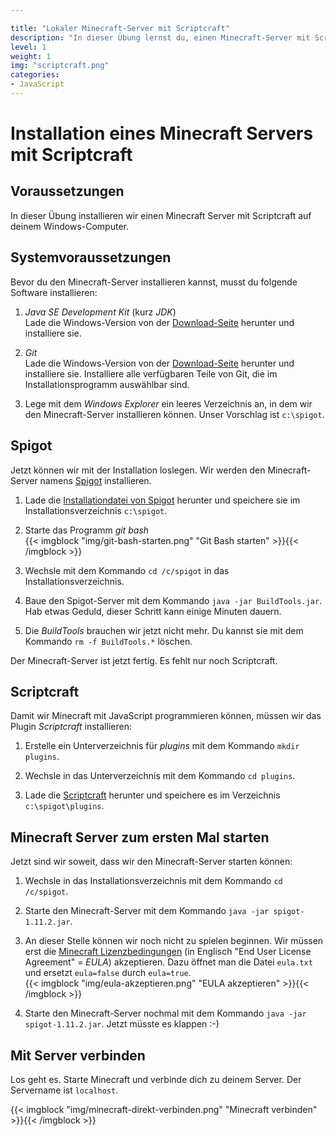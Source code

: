 ```yaml
---

title: "Lokaler Minecraft-Server mit Scriptcraft"
description: "In dieser Übung lernst du, einen Minecraft-Server mit Scriptcraft auf deinem Computer zu installieren."
level: 1
weight: 1
img: "scriptcraft.png"
categories:
- JavaScript
---
```


# Installation eines Minecraft Servers mit Scriptcraft

## Voraussetzungen

In dieser Übung installieren wir einen Minecraft Server mit Scriptcraft auf deinem Windows-Computer.

## Systemvoraussetzungen

Bevor du den Minecraft-Server installieren kannst, musst du folgende Software installieren:

1. *Java SE Development Kit* (kurz *JDK*)<br/>
   Lade die Windows-Version von der [Download-Seite](http://www.oracle.com/technetwork/java/javase/downloads/jdk8-downloads-2133151.html) herunter und installiere sie.

1. *Git*<br/>
   Lade die Windows-Version von der [Download-Seite](https://git-scm.com/download/win) herunter und installiere sie. Installiere alle verfügbaren Teile von Git, die im Installationsprogramm auswählbar sind.

1. Lege mit dem *Windows Explorer* ein leeres Verzeichnis an, in dem wir den Minecraft-Server installieren können. Unser Vorschlag ist `c:\spigot`.

## Spigot

Jetzt können wir mit der Installation loslegen. Wir werden den Minecraft-Server namens [Spigot](https://www.spigotmc.org/) installieren.

1. Lade die [Installationdatei von Spigot](https://hub.spigotmc.org/jenkins/job/BuildTools/lastStableBuild/artifact/target/BuildTools.jar) herunter und speichere sie im Installationsverzeichnis `c:\spigot`.

1. Starte das Programm *git bash*<br/>
   {{< imgblock "img/git-bash-starten.png" "Git Bash starten" >}}{{< /imgblock >}}

1. Wechsle mit dem Kommando `cd /c/spigot` in das Installationsverzeichnis.

1. Baue den Spigot-Server mit dem Kommando `java -jar BuildTools.jar`. Hab etwas Geduld, dieser Schritt kann einige Minuten dauern.

1. Die *BuildTools* brauchen wir jetzt nicht mehr. Du kannst sie mit dem Kommando `rm -f BuildTools.*` löschen.

Der Minecraft-Server ist jetzt fertig. Es fehlt nur noch Scriptcraft.

## Scriptcraft

Damit wir Minecraft mit JavaScript programmieren können, müssen wir das Plugin *Scriptcraft* installieren:

1. Erstelle ein Unterverzeichnis für *plugins* mit dem Kommando `mkdir plugins`.

1. Wechsle in das Unterverzeichnis mit dem Kommando `cd plugins`.

1. Lade die [Scriptcraft](https://scriptcraftjs.org/download/latest/scriptcraft-3.2.1/scriptcraft.jar) herunter und speichere es im Verzeichnis `c:\spigot\plugins`.

## Minecraft Server zum ersten Mal starten

Jetzt sind wir soweit, dass wir den Minecraft-Server starten können:

1. Wechsle in das Installationsverzeichnis mit dem Kommando `cd /c/spigot`.

1. Starte den Minecraft-Server mit dem Kommando `java -jar spigot-1.11.2.jar`.

1. An dieser Stelle können wir noch nicht zu spielen beginnen. Wir müssen erst die [Minecraft Lizenzbedingungen](https://account.mojang.com/documents/minecraft_eula) (in Englisch "End User License Agreement" = *EULA*) akzeptieren. Dazu öffnet man die Datei `eula.txt` und ersetzt `eula=false` durch `eula=true`.<br/>
  {{< imgblock "img/eula-akzeptieren.png" "EULA akzeptieren" >}}{{< /imgblock >}}

1. Starte den Minecraft-Server nochmal mit dem Kommando `java -jar spigot-1.11.2.jar`. Jetzt müsste es klappen :-)

## Mit Server verbinden

Los geht es. Starte Minecraft und verbinde dich zu deinem Server. Der Servername ist `localhost`.

{{< imgblock "img/minecraft-direkt-verbinden.png" "Minecraft verbinden" >}}{{< /imgblock >}}
